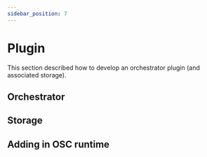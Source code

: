 ```yaml
---
sidebar_position: 7
---
```


# Plugin

This section described how to develop an orchestrator plugin (and associated storage).

## Orchestrator

## Storage

## Adding in OSC runtime
